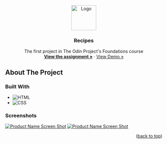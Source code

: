 <!-- Improved compatibility of back to top link: See: https://github.com/othneildrew/Best-README-Template/pull/73 -->
<a name="readme-top"></a>
<!--
*** Thanks for checking out the Best-README-Template. If you have a suggestion
*** that would make this better, please fork the repo and create a pull request
*** or simply open an issue with the tag "enhancement".
*** Don't forget to give the project a star!
*** Thanks again! Now go create something AMAZING! :D
-->



<!-- PROJECT LOGO -->
<br />
<div align="center">
  <a href="https://github.com/ftrbnd/odin-recipes">
    <img src="https://avatars.githubusercontent.com/u/4441966" alt="Logo" width="80" height="80">
  </a>

<h3 align="center">Recipes</h3>

  <p align="center">
    The first project in The Odin Project's Foundations course
    <br />
    <a href="https://www.theodinproject.com/lessons/foundations-recipes"><strong>View the assignment »</strong></a>
    ·
    <a href="https://ftrbnd.github.io/odin-recipes/">View Demo »</a>
  </p>
</div>



<!-- ABOUT THE PROJECT -->
## About The Project

### Built With

* ![HTML][HTML]
* ![CSS][CSS]



### Screenshots

[![Product Name Screen Shot][product-screenshot-1]](https://ftrbnd.github.io/odin-recipes/)
[![Product Name Screen Shot][product-screenshot-2]](https://ftrbnd.github.io/odin-recipes/)

<p align="right">(<a href="#readme-top">back to top</a>)</p>

<!-- MARKDOWN LINKS & IMAGES -->
<!-- https://www.markdownguide.org/basic-syntax/#reference-style-links -->
[HTML]: https://img.shields.io/badge/html-E34F26?style=for-the-badge&logo=html5&logoColor=white
[CSS]: https://img.shields.io/badge/css-1572B6?style=for-the-badge&logo=css3&logoColor=white
[product-screenshot-1]: https://i.imgur.com/fak7ZEj.png
[product-screenshot-2]: https://i.imgur.com/1xm3kDa.png
